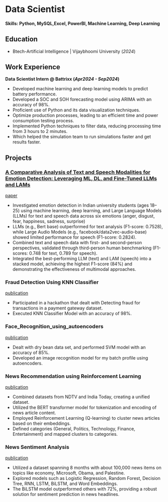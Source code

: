 # Data Scientist

#### Skills: Python, MySQL,Excel, PowerBI, Machine Learning, Deep Learning

## Education
- Btech-Artificial Intelligence | Vijaybhoomi University (_2024_)	

## Work Experience
**Data Scientist Intern @ Battrixx (_Apr2024 - Sep2024_)**
- Developed machine learning and deep learning models to predict battery performance.
- Developed a SOC and SOH forecasting model using ARIMA with an accuracy of 98%.
- Proficient use of Python and its data visualization techniques.
- Optimize production processes, leading to an efficient time and power consumption testing process.
- Implemented Python techniques to filter data, reducing processing time from 3 hours to 2 minutes.
- Which helped the simulation team to run simulations faster and get results faster.

## Projects
### [A Comparative Analysis of Text and Speech Modalities for Emotion Detection: Leveraging ML, DL, and Fine-Tuned LLMs and LAMs](https://github.com/Swaijit-Singh/RI-Emotion-Detection/tree/main)
[paper](https://github.com/Yugandhar0530/Yugandhar_Portfolio/blob/main/Research_Paper_Emotion_Detection.pdf)
- Investigated emotion detection in Indian university students (ages 18–25) using machine learning, deep learning, and Large Language Models (LLMs) for text and speech data across six emotions (anger, disgust, fear, happiness, sadness, surprise)
- LLMs (e.g., Bert base) outperformed for text analysis (F1-score: 0.7528), while Large Audio Models (e.g., facebook/data2vec-audio-base) showed limited performance for speech (F1-score: 0.2824).
- Combined text and speech data with first- and second-person perspectives, validated through third-person human benchmarking (F1-scores: 0.748 for text, 0.789 for speech).
- Integrated the best-performing LLM (text) and LAM (speech) into a stacked model, achieving the highest F1-score (84%) and demonstrating the effectiveness of multimodal approaches.


### Fraud Detection Using KNN Classifier
[publication](https://github.com/Yugandhar0530/Fraud-Detection-Using-KNN-Classifier)
- Participated in a hackathon that dealt with Detecting fraud for transactions in a payment gateway dataset.
- Executed KNN Classifier Model with an accuracy of 98%.
 
 ### Face_Recognition_using_autoencoders
 [publication](https://github.com/Yugandhar0530/Face_Recognition_using_autoencoders)
- Dealt with dry bean data set, and performed SVM model with an accuracy of 85%.
- Developed an image recognition model for my batch profile using autoencoders.

 ### News Recommendation using Reinforcement Learning
 [publication](https://github.com/Yugandhar0530/Yugandhar0530-News_Recommendation_Reinforcement_Learning)
- Combined datasets from NDTV and India Today, creating a unified dataset.
- Utilized the BERT transformer model for tokenization and encoding of news article content.
- Employed Reinforcement Learning (Q-learning) to cluster news articles based on their embeddings.
- Defined categories (General, Politics, Technology, Finance, Entertainment) and mapped clusters to categories.

### News Sentiment Analysis
[publication](https://github.com/Yugandhar0530/News-Sentiment-Analysis_ML-DL-Models)
- Utilized a dataset spanning 8 months with about 100,000 news items on topics like economy, Microsoft, Obama, and Palestine.
- Explored models such as Logistic Regression, Random Forest, Decision Tree, RNN, LSTM, BiLSTM, and Word Embeddings.
- The BiLSTM model outperformed others with 72%, providing a robust solution for sentiment prediction in news headlines.

